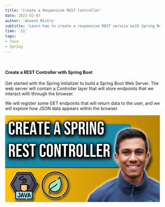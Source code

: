 ```yaml
---
title: 'Create a Responsive REST Controller'
date: 2022-02-07
author: 'Aneesh Mistry'
subtitle: 'Learn how to create a responsive REST service with Spring Boot'
time: '11'
tags:
- Java
- Spring
---
```


<br>
<h4>Create a REST Controller with Spring Boot</h4>
<p>
Get started with the Spring initializer to build a Spring Boot Web Server. 
The web server will contain 
a Controller layer that will store endpoints that we interact with through the browser.

We will register some GET endpoints that will return data to the user, and we will explore how
JSON data appears within the browser.

[![YouTube video link](../images/089_RestController.jpg)](https://youtu.be/c9iKKAZY00g)
</p>
